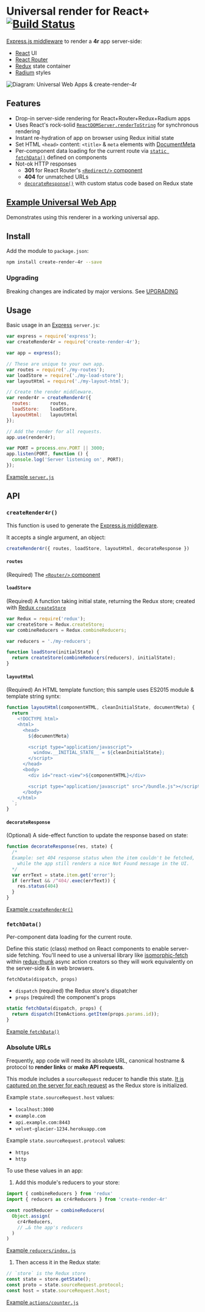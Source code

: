 Universal render for React+ [![Build Status](https://travis-ci.org/heroku/create-render-4r.svg?branch=master)](https://travis-ci.org/heroku/create-render-4r)
================================================
[Express.js middleware](http://expressjs.com/en/guide/writing-middleware.html) to render a **4r** app server-side:

  * [React](http://reactjs.com) UI
  * [React Router](https://github.com/rackt/react-router)
  * [Redux](http://redux.js.org) state container
  * [Radium](http://stack.formidable.com/radium/) styles

![Diagram: Universal Web Apps & create-render-4r](https://universal-web-apps.s3.amazonaws.com/universal-web-apps-create-render-4r-v3.png)


Features
--------

  * Drop-in server-side rendering for React+Router+Redux+Radium apps
  * Uses React's rock-solid [`ReactDOMServer.renderToString`](http://facebook.github.io/react/docs/top-level-api.html#reactdomserver.rendertostring) for synchronous rendering
  * Instant re-hydration of app on browser using Redux initial state
  * Set HTML `<head>` content: `<title>` & `meta` elements with [DocumentMeta](https://github.com/kodyl/react-document-meta)
  * Per-component data loading for the current route via [`static fetchData()`](#fetchdata) defined on components
  * Not-ok HTTP responses
    * **301** for React Router's [`<Redirect/>` component](https://github.com/rackt/react-router/blob/latest/docs/guides/basics/RouteConfiguration.md#preserving-urls)
    * **404** for unmatched URLs
    * [`decorateResponse()`](#decorateresponse) with custom status code based on Redux state


[Example Universal Web App](https://github.com/heroku/create-render-4r-example)
----------------------------
Demonstrates using this renderer in a working universal app.


Install
-------

Add the module to `package.json`:
```bash
npm install create-render-4r --save
```

### Upgrading

Breaking changes are indicated by major versions. See [UPGRADING](UPGRADING.md)


Usage
-----

Basic usage in an [Express](http://expressjs.com) `server.js`:
```javascript
var express = require('express');
var createRender4r = require('create-render-4r');

var app = express();

// These are unique to your own app.
var routes = require('./my-routes');
var loadStore = require('./my-load-store');
var layoutHtml = require('./my-layout-html');

// Create the render middleware.
var render4r = createRender4r({
  routes:       routes,
  loadStore:    loadStore,
  layoutHtml:   layoutHtml
});

// Add the render for all requests.
app.use(render4r);

var PORT = process.env.PORT || 3000;
app.listen(PORT, function () {
  console.log('Server listening on', PORT);
});
```

[Example `server.js`](https://github.com/heroku/create-render-4r-example/blob/master/server/server.js)


API
---

### `createRender4r()`
This function is used to generate the [Express.js middleware](http://expressjs.com/en/guide/writing-middleware.html).

It accepts a single argument, an object:

```javascript
createRender4r({ routes, loadStore, layoutHtml, decorateResponse })
```

#### `routes`
(Required) The [`<Router/>` component](https://github.com/rackt/react-router/blob/latest/docs/guides/basics/RouteConfiguration.md)

#### `loadStore`
(Required) A function taking initial state, returning the Redux store; created with [Redux `createStore`](http://redux.js.org/docs/basics/Store.html)

```javascript
var Redux = require('redux');
var createStore = Redux.createStore;
var combineReducers = Redux.combineReducers;

var reducers = './my-reducers';

function loadStore(initialState) {
  return createStore(combineReducers(reducers), initialState);
}
```

#### `layoutHtml`
(Required) An HTML template function; this sample uses ES2015 module & template string syntx:

```javascript
function layoutHtml(componentHTML, cleanInitialState, documentMeta) {
  return `
    <!DOCTYPE html>
    <html>
      <head>
        ${documentMeta}

        <script type="application/javascript">
          window.__INITIAL_STATE__ = ${cleanInitialState};
        </script>
      </head>
      <body>
        <div id="react-view">${componentHTML}</div>

        <script type="application/javascript" src="/bundle.js"></script>
      </body>
    </html>
  `;
}
```

#### `decorateResponse`
(Optional) A side-effect function to update the response based on state:
 
```javascript
function decorateResponse(res, state) {
  /*
  Example: set 404 response status when the item couldn't be fetched,
    while the app still renders a nice Not Found message in the UI.
  */
  var errText = state.item.get('error');
  if (errText && /^404/.exec(errText)) {
    res.status(404)
  }
}
```

[Example `createRender4r()`](https://github.com/heroku/create-render-4r-example/blob/master/server/server.js)

### `fetchData()`

Per-component data loading for the current route.

Define this static (class) method on React components to enable server-side fetching. You'll need to use a universal library like [isomorphic-fetch](https://github.com/niftylettuce/isomorphic-fetch) within [redux-thunk](https://github.com/gaearon/redux-thunk) async action creators so they will work equivalently on the server-side & in web browsers.

`fetchData(dispatch, props)`

  * `dispatch` (required) the Redux store's dispatcher
  * `props` (required) the component's props

```javascript
static fetchData(dispatch, props) {
  return dispatch(ItemActions.getItem(props.params.id));
}
```

[Example `fetchData()`](https://github.com/heroku/create-render-4r-example/blob/master/common/components/screens/home.js)

### Absolute URLs

Frequently, app code will need its absolute URL, canonical hostname & protocol to **render links** or **make API requests**.

This module includes a `sourceRequest` reducer to handle this state. [It is captured on the server for each request](https://github.com/heroku/create-render-4r/blob/master/index.js#L42) as the Redux store is initialized.

Example `state.sourceRequest.host` values:

* `localhost:3000`
* `example.com`
* `api.example.com:8443`
* `velvet-glacier-1234.herokuapp.com`

Example `state.sourceRequest.protocol` values:

* `https`
* `http`

To use these values in an app:

1. Add this module's reducers to your store:
  ```javascript
  import { combineReducers } from 'redux'
  import { reducers as cr4rReducers } from 'create-render-4r'

  const rootReducer = combineReducers(
    Object.assign(
      cr4rReducers,
      // …& the app's reducers
    )
  )
  ```
  
  [Example `reducers/index.js`](https://github.com/heroku/create-render-4r-example/blob/master/common/reducers/index.js)
1. Then access it in the Redux state:
  ```javascript
  // `store` is the Redux store
  const state = store.getState();
  const proto = state.sourceRequest.protocol;
  const host = state.sourceRequest.host;
  ```

  [Example `actions/counter.js`](https://github.com/heroku/create-render-4r-example/blob/master/common/actions/counter.js)
